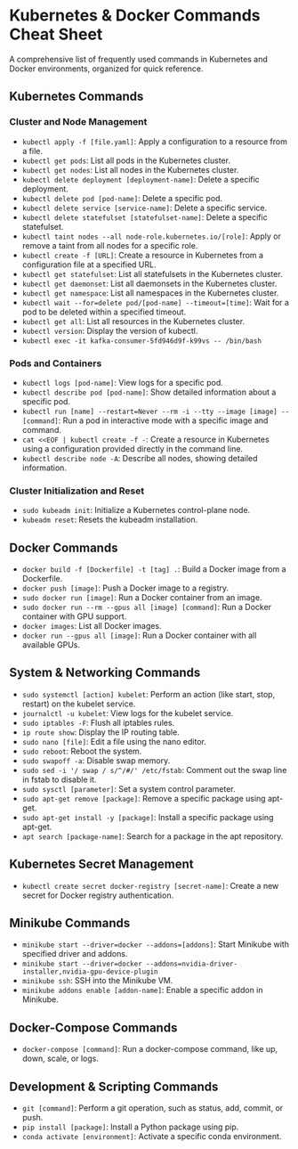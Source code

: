 # Kubernetes & Docker Commands Cheat Sheet

A comprehensive list of frequently used commands in Kubernetes and Docker environments, organized for quick reference.

## Kubernetes Commands

### Cluster and Node Management
- `kubectl apply -f [file.yaml]`: Apply a configuration to a resource from a file.
- `kubectl get pods`: List all pods in the Kubernetes cluster.
- `kubectl get nodes`: List all nodes in the Kubernetes cluster.
- `kubectl delete deployment [deployment-name]`: Delete a specific deployment.
- `kubectl delete pod [pod-name]`: Delete a specific pod.
- `kubectl delete service [service-name]`: Delete a specific service.
- `kubectl delete statefulset [statefulset-name]`: Delete a specific statefulset.
- `kubectl taint nodes --all node-role.kubernetes.io/[role]`: Apply or remove a taint from all nodes for a specific role.
- `kubectl create -f [URL]`: Create a resource in Kubernetes from a configuration file at a specified URL.
- `kubectl get statefulset`: List all statefulsets in the Kubernetes cluster.
- `kubectl get daemonset`: List all daemonsets in the Kubernetes cluster.
- `kubectl get namespace`: List all namespaces in the Kubernetes cluster.
- `kubectl wait --for=delete pod/[pod-name] --timeout=[time]`: Wait for a pod to be deleted within a specified timeout.
- `kubectl get all`: List all resources in the Kubernetes cluster.
- `kubectl version`: Display the version of kubectl.
- `kubectl exec -it kafka-consumer-5fd946d9f-k99vs -- /bin/bash` 

### Pods and Containers
- `kubectl logs [pod-name]`: View logs for a specific pod.
- `kubectl describe pod [pod-name]`: Show detailed information about a specific pod.
- `kubectl run [name] --restart=Never --rm -i --tty --image [image] -- [command]`: Run a pod in interactive mode with a specific image and command.
- `cat <<EOF | kubectl create -f -`: Create a resource in Kubernetes using a configuration provided directly in the command line.
- `kubectl describe node -A`: Describe all nodes, showing detailed information.

### Cluster Initialization and Reset
- `sudo kubeadm init`: Initialize a Kubernetes control-plane node.
- `kubeadm reset`: Resets the kubeadm installation.

## Docker Commands

- `docker build -f [Dockerfile] -t [tag] .`: Build a Docker image from a Dockerfile.
- `docker push [image]`: Push a Docker image to a registry.
- `sudo docker run [image]`: Run a Docker container from an image.
- `sudo docker run --rm --gpus all [image] [command]`: Run a Docker container with GPU support.
- `docker images`: List all Docker images.
- `docker run --gpus all [image]`: Run a Docker container with all available GPUs.

## System & Networking Commands

- `sudo systemctl [action] kubelet`: Perform an action (like start, stop, restart) on the kubelet service.
- `journalctl -u kubelet`: View logs for the kubelet service.
- `sudo iptables -F`: Flush all iptables rules.
- `ip route show`: Display the IP routing table.
- `sudo nano [file]`: Edit a file using the nano editor.
- `sudo reboot`: Reboot the system.
- `sudo swapoff -a`: Disable swap memory.
- `sudo sed -i '/ swap / s/^/#/' /etc/fstab`: Comment out the swap line in fstab to disable it.
- `sudo sysctl [parameter]`: Set a system control parameter.
- `sudo apt-get remove [package]`: Remove a specific package using apt-get.
- `sudo apt-get install -y [package]`: Install a specific package using apt-get.
- `apt search [package-name]`: Search for a package in the apt repository.

## Kubernetes Secret Management

- `kubectl create secret docker-registry [secret-name]`: Create a new secret for Docker registry authentication.

## Minikube Commands

- `minikube start --driver=docker --addons=[addons]`: Start Minikube with specified driver and addons.
- `minikube start --driver=docker --addons=nvidia-driver-installer,nvidia-gpu-device-plugin `
- `minikube ssh`: SSH into the Minikube VM.
- `minikube addons enable [addon-name]`: Enable a specific addon in Minikube.

## Docker-Compose Commands

- `docker-compose [command]`: Run a docker-compose command, like up, down, scale, or logs.

## Development & Scripting Commands

- `git [command]`: Perform a git operation, such as status, add, commit, or push.
- `pip install [package]`: Install a Python package using pip.
- `conda activate [environment]`: Activate a specific conda environment.
